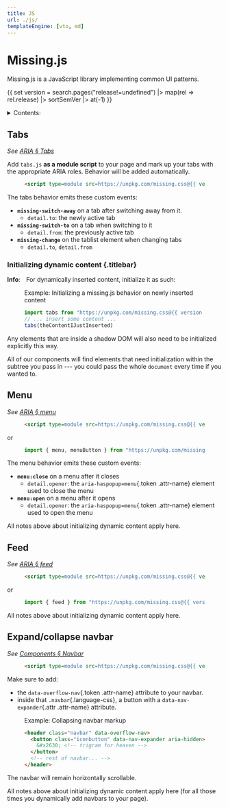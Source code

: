 ```yaml
---
title: JS
url: ./js/
templateEngine: [vto, md]
---
```


# Missing.js

Missing.js is a JavaScript library implementing common UI patterns.

{{ set version = search.pages("release!=undefined") |>
    map(rel => rel.release) |> sortSemVer |> at(-1) }}

<details>
  <summary>Contents:</summary>

  [[toc]]

</details>


## Tabs

_See [ARIA &sect; Tabs](/docs/aria/#tabs)_

Add `tabs.js` **as a module script** to your page and mark up your tabs with the appropriate ARIA roles.
Behavior will be added automatically.

<figure>

  ~~~ html
  <script type=module src=https://unpkg.com/missing.css@{{ version }}/dist/js/tabs.js></script>
  ~~~

</figure>

The tabs behavior emits these custom events:

- **`missing-switch-away`** on a tab after switching away from it.
  - `detail.to`: the newly active tab
- **`missing-switch-to`** on a tab when switching to it
  - `detail.from`: the previously active tab
- **`missing-change`** on the tablist element when changing tabs
  - `detail.to`, `detail.from`

<div class="info box">

### Initializing dynamic content {.titlebar}

**Info**:&emsp;For dynamically inserted content, initialize it as such:

<figure class="plain">

  <figcaption><sub-title class="allcaps">Example<v-h>: </v-h></sub-title>Initializing a missing.js behavior on newly inserted content</figcaption>

  ~~~ js
  import tabs from "https://unpkg.com/missing.css@{{ version }}/dist/js/tabs.js";
  // ... insert some content ...
  tabs(theContentIJustInserted)
  ~~~


</figure>

Any elements that are inside a shadow DOM will also need to be initialized explicitly this way.

All of our components will find elements that need initialization within the subtree you pass in ---
you could pass the whole `document` every time if you wanted to.

</div>


## Menu

_See [ARIA &sect; menu](/docs/aria/#menu)_

<figure>

  ~~~ html
  <script type=module src=https://unpkg.com/missing.css@{{ version }}/dist/js/menu.js>
  ~~~

</figure>

or

<figure>

  ~~~js
  import { menu, menuButton } from "https://unpkg.com/missing.css@{{ version }}/dist/js/menu.js";
  ~~~

</figure>

The menu behavior emits these custom events:

- **`menu:close`** on a menu after it closes
  - `detail.opener`: the `aria-haspopup=menu`{.token .attr-name} element used to close the menu
- **`menu:open`** on a menu after it opens
  - `detail.opener`: the `aria-haspopup=menu`{.token .attr-name} element used to open the menu

All notes above about initializing dynamic content apply here.


## Feed

_See [ARIA &sect; feed](/docs/aria/#feed)_

<figure>

  ~~~ html
  <script type=module src=https://unpkg.com/missing.css@{{ version }}/dist/js/feed.js>
  ~~~

</figure>

or

<figure>

  ~~~js
  import { feed } from "https://unpkg.com/missing.css@{{ version }}/dist/js/feed.js";
  ~~~

</figure>

All notes above about initializing dynamic content apply here.


## Expand/collapse navbar

_See [Components &sect; Navbar](/docs/components/#navbar)_

<figure>

  ~~~ html
  <script type=module src=https://unpkg.com/missing.css@{{ version }}/dist/js/overflow-nav.js>
  ~~~

</figure>

Make sure to add:

 - the `data-overflow-nav`{.token .attr-name} attribute to your navbar.
 - inside that `.navbar`{.language-css}, a button with a `data-nav-expander`{.attr .attr-name} attribute.

<figure>
<figcaption><sub-title class="allcaps">Example<v-h>: </v-h></sub-title>Collapsing navbar markup</figcaption>

  ~~~ html
  <header class="navbar" data-overflow-nav>
    <button class="iconbutton" data-nav-expander aria-hidden>
      &#x2630; <!-- trigram for heaven -->
    </button>
    <!-- rest of navbar... -->
  </header>
  ~~~

</figure>

The navbar will remain horizontally scrollable.

All notes above about initializing dynamic content apply here (for all those times you dynamically add navbars to your page).
